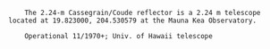 
        The 2.24-m Cassegrain/Coude reflector is a 2.24 m telescope located at 19.823000, 204.530579 at the Mauna Kea Observatory.
        
        Operational 11/1970+; Univ. of Hawaii telescope
        